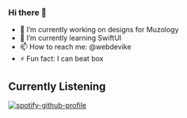 ### Hi there 👋

- 🔭 I’m currently working on designs for Muzology
- 🌱 I’m currently learning SwiftUI
- 📫 How to reach me: @webdevike
- ⚡ Fun fact: I can beat box

## Currently Listening
<a href="https://spotify-github-profile.vercel.app/api/view?uid=5nkmyqbgtaw1adjijiozepnon&amp;redirect=true" rel="nofollow"><img src="https://camo.githubusercontent.com/bfa0154cf3935b8ccb0d14bccfbd157a23abc4b0/68747470733a2f2f73706f746966792d6769746875622d70726f66696c652e76657263656c2e6170702f6170692f766965773f7569643d6a7864396770397367346861366f77793233327036337a6e7226636f7665725f696d6167653d66616c7365" alt="spotify-github-profile" data-canonical-src="https://spotify-github-profile.vercel.app/api/view?uid=jxd9gp9sg4ha6owy232p63znr&amp;cover_image=false" style="max-width:100%;"></a>
